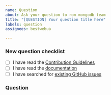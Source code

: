 ```yaml
---
name: Question
about: Ask your question to rom-mongodb team
title: "[QUESTION] Your question title here"
labels: question
assignees: bestwebua

---
```


<!-- Thanks for helping to make rom-mongodb better! Before submit your question, please make sure to check the following boxes by putting an x in the [ ] (don't: [x ], [ x], do: [x]) -->

### New question checklist

- [ ] I have read the [Contribution Guidelines](https://github.com/bestwebua/rom-mongo/blob/master/CONTRIBUTING.md)
- [ ] I have read the [documentation](https://github.com/bestwebua/rom-mongo/blob/master/README.md)
- [ ] I have searched for [existing GitHub issues](https://github.com/bestwebua/rom-mongo/issues)

<!-- Please use next pattern for your question title: [QUESTION] Your question title here -->

### Question

<!-- Your question context here -->
